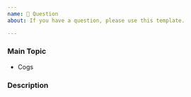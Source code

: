 ```yaml
---
name: 💬 Question
about: If you have a question, please use this template.

---
```


### Main Topic

<!--- Please name the main topic of this question. --->

* Cogs

### Description

<!--- Please type out your question here. --->

